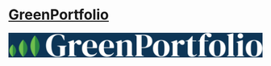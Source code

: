 # [GreenPortfolio](https://greenportfolio.com)
![GreenPortfolio.com](./GreenPortfolio_Logo_blue.webp)
